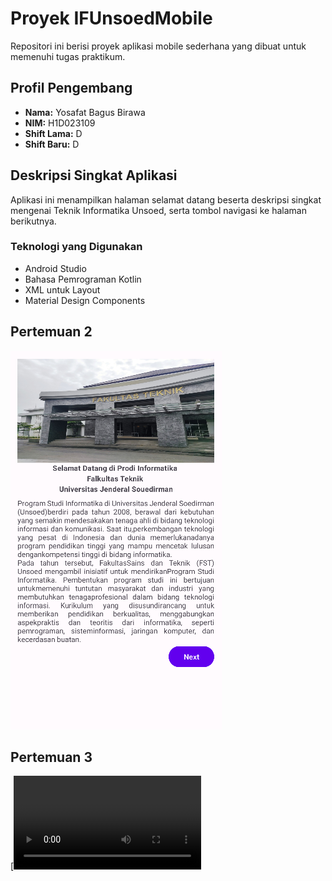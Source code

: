 # Proyek IFUnsoedMobile

Repositori ini berisi proyek aplikasi mobile sederhana yang dibuat untuk memenuhi tugas praktikum.

## Profil Pengembang

- **Nama:** Yosafat Bagus Birawa
- **NIM:** H1D023109
- **Shift Lama:** D
- **Shift Baru:** D

## Deskripsi Singkat Aplikasi

Aplikasi ini menampilkan halaman selamat datang beserta deskripsi singkat mengenai Teknik Informatika Unsoed, serta tombol navigasi ke halaman berikutnya.

### Teknologi yang Digunakan
- Android Studio
- Bahasa Pemrograman Kotlin
- XML untuk Layout
- Material Design Components

## Pertemuan 2

![Tampilan Halaman Utama Aplikasi](ss/sstugas1.PNG)

## Pertemuan 3

[![Lihat Video Pertemuan 3](ss/pertemuan3.mp4)